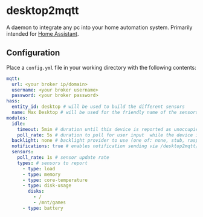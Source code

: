 # desktop2mqtt

A daemon to integrate any pc into your home automation system.
Primarily intended for [Home Assistant](https://home-assistant.io).

## Configuration

Place a `config.yml` file in your working directory with the following contents:

```yaml
mqtt:
  url: <your broker ip/domain>
  username: <your broker username>
  password: <your broker password>
hass:
  entity_id: desktop # will be used to build the different sensors
  name: Max Desktop # will be used for the friendly name of the sensors
modules:
  idle:
    timeout: 5min # duration until this device is reported as unoccupied
    poll_rate: 5s # duration to poll for user input  while the device is unoccupied (optional)
  backlight: none # backlight provider to use (one of: none, stub, raspberry-pi)
  notifications: true # enables notification sending via /desktop2mqtt/entity_id/notify with `{ "title": "", "message": "" }` as payload
  sensors:
    poll_rate: 1s # sensor update rate
    types: # sensors to report
      - type: load
      - type: memory
      - type: core-temperature
      - type: disk-usage
        disks:
          - /
          - /mnt/games
      - type: battery
```

